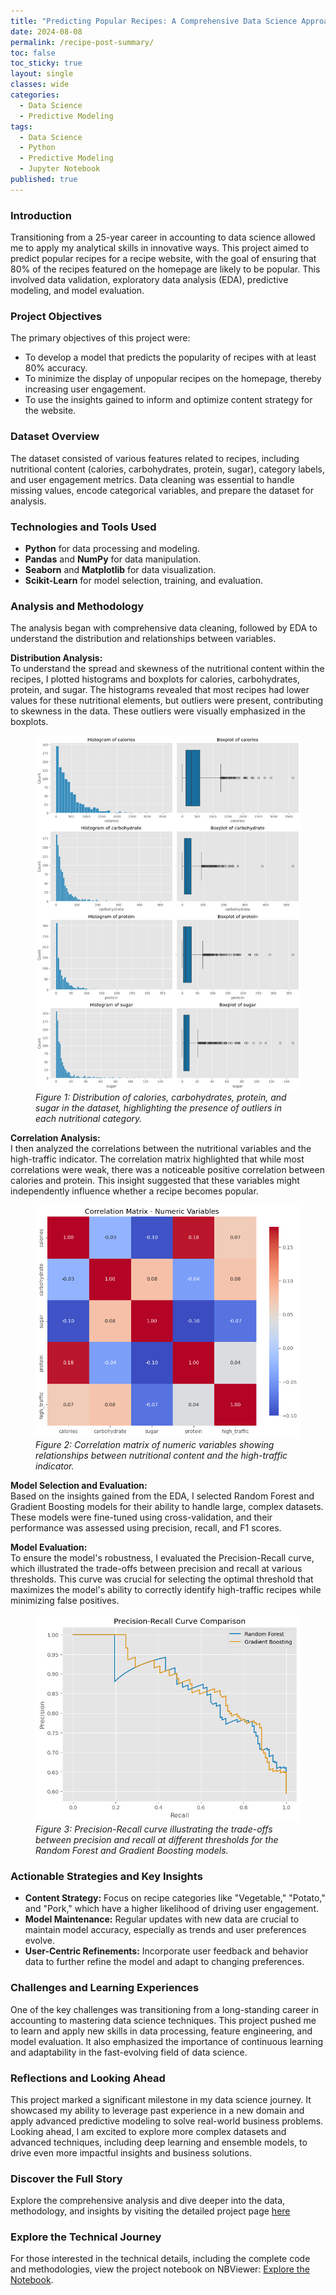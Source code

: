 ```yaml
---
title: "Predicting Popular Recipes: A Comprehensive Data Science Approach"
date: 2024-08-08
permalink: /recipe-post-summary/
toc: false
toc_sticky: true
layout: single
classes: wide
categories:
  - Data Science
  - Predictive Modeling
tags:
  - Data Science
  - Python
  - Predictive Modeling
  - Jupyter Notebook
published: true
---
```


### Introduction
Transitioning from a 25-year career in accounting to data science allowed me to apply my analytical skills in innovative ways. This project aimed to predict popular recipes for a recipe website, with the goal of ensuring that 80% of the recipes featured on the homepage are likely to be popular. This involved data validation, exploratory data analysis (EDA), predictive modeling, and model evaluation.

### Project Objectives
The primary objectives of this project were:
- To develop a model that predicts the popularity of recipes with at least 80% accuracy.
- To minimize the display of unpopular recipes on the homepage, thereby increasing user engagement.
- To use the insights gained to inform and optimize content strategy for the website.

### Dataset Overview
The dataset consisted of various features related to recipes, including nutritional content (calories, carbohydrates, protein, sugar), category labels, and user engagement metrics. Data cleaning was essential to handle missing values, encode categorical variables, and prepare the dataset for analysis.

### Technologies and Tools Used
- **Python** for data processing and modeling.
- **Pandas** and **NumPy** for data manipulation.
- **Seaborn** and **Matplotlib** for data visualization.
- **Scikit-Learn** for model selection, training, and evaluation.

### Analysis and Methodology
The analysis began with comprehensive data cleaning, followed by EDA to understand the distribution and relationships between variables.

**Distribution Analysis:**  
To understand the spread and skewness of the nutritional content within the recipes, I plotted histograms and boxplots for calories, carbohydrates, protein, and sugar. The histograms revealed that most recipes had lower values for these nutritional elements, but outliers were present, contributing to skewness in the data. These outliers were visually emphasized in the boxplots.

<figure>
  <img src="/assets/images/recipe_traffic/distributions.png" alt="Distribution of Nutritional Content">
  <figcaption style="text-align:left;"><em>Figure 1: Distribution of calories, carbohydrates, protein, and sugar in the dataset, highlighting the presence of outliers in each nutritional category.</em></figcaption>
</figure>

**Correlation Analysis:**  
I then analyzed the correlations between the nutritional variables and the high-traffic indicator. The correlation matrix highlighted that while most correlations were weak, there was a noticeable positive correlation between calories and protein. This insight suggested that these variables might independently influence whether a recipe becomes popular.

<figure>
  <img src="/assets/images/recipe_traffic/correlation_matrix.png" alt="Correlation Matrix of Numeric Variables">
  <figcaption style="text-align:left;"><em>Figure 2: Correlation matrix of numeric variables showing relationships between nutritional content and the high-traffic indicator.</em></figcaption>
</figure>

**Model Selection and Evaluation:**  
Based on the insights gained from the EDA, I selected Random Forest and Gradient Boosting models for their ability to handle large, complex datasets. These models were fine-tuned using cross-validation, and their performance was assessed using precision, recall, and F1 scores.

**Model Evaluation:**  
To ensure the model's robustness, I evaluated the Precision-Recall curve, which illustrated the trade-offs between precision and recall at various thresholds. This curve was crucial for selecting the optimal threshold that maximizes the model's ability to correctly identify high-traffic recipes while minimizing false positives.

<figure>
  <img src="/assets/images/recipe_traffic/precision_recall_curve.png" alt="Precision-Recall Curve">
  <figcaption style="text-align:left;"><em>Figure 3: Precision-Recall curve illustrating the trade-offs between precision and recall at different thresholds for the Random Forest and Gradient Boosting models.</em></figcaption>
</figure>

### Actionable Strategies and Key Insights
- **Content Strategy:** Focus on recipe categories like "Vegetable," "Potato," and "Pork," which have a higher likelihood of driving user engagement.
- **Model Maintenance:** Regular updates with new data are crucial to maintain model accuracy, especially as trends and user preferences evolve.
- **User-Centric Refinements:** Incorporate user feedback and behavior data to further refine the model and adapt to changing preferences.

### Challenges and Learning Experiences
One of the key challenges was transitioning from a long-standing career in accounting to mastering data science techniques. This project pushed me to learn and apply new skills in data processing, feature engineering, and model evaluation. It also emphasized the importance of continuous learning and adaptability in the fast-evolving field of data science.

### Reflections and Looking Ahead
This project marked a significant milestone in my data science journey. It showcased my ability to leverage past experience in a new domain and apply advanced predictive modeling to solve real-world business problems. Looking ahead, I am excited to explore more complex datasets and advanced techniques, including deep learning and ensemble models, to drive even more impactful insights and business solutions.

### Discover the Full Story
Explore the comprehensive analysis and dive deeper into the data, methodology, and insights by visiting the detailed project page [here](/recipe-post/)

### Explore the Technical Journey
For those interested in the technical details, including the complete code and methodologies, view the project notebook on NBViewer: [Explore the Notebook](https://nbviewer.org/github/timothyrobbinscpa/recipe_analysis/blob/master/src/recipe_prediction_FINAL.ipynb).
